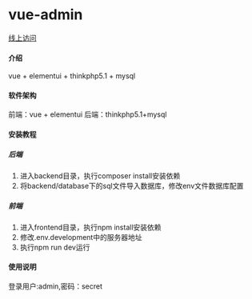 # vue-admin

[线上访问](http://panjiachen.github.io/vue-admin-template)

#### 介绍
vue + elementui + thinkphp5.1 + mysql

#### 软件架构
前端：vue + elementui
后端：thinkphp5.1+mysql

#### 安装教程

##### 后端
1.  进入backend目录，执行composer install安装依赖
2.  将backend/database下的sql文件导入数据库，修改env文件数据库配置

##### 前端
1.  进入frontend目录，执行npm install安装依赖
2.  修改.env.development中的服务器地址
3.  执行npm run dev运行

#### 使用说明
登录用户:admin,密码：secret
